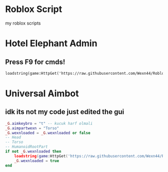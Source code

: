 # Roblox Script
my roblox scripts

# Hotel Elephant Admin

## Press F9 for cmds!

```md
loadstring(game:HttpGet('https://raw.githubusercontent.com/Wexn44/RobloxScripts/main/hotelelephantadmin'))()
```


# Universal Aimbot

## idk its not my code just edited the gui 

```lua
_G.aimkeybro = "t" -- kucuk harf olmali
_G.aimpartwexn = "Torso"
_G.wexnloaded = _G.wexnloaded or false
-- Head
-- Torso
-- HumanoidRootPart
if not _G.wexnloaded then
    loadstring(game:HttpGet('https://raw.githubusercontent.com/Wexn44/RobloxScripts/refs/heads/main/aimbot'))()
    _G.wexnloaded = true
end
```
